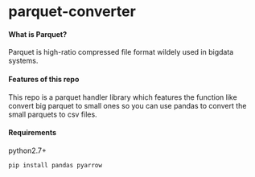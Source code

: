 # parquet-converter
#### What is Parquet?
Parquet is high-ratio compressed file format wildely used in bigdata systems.

#### Features of this repo
This repo is a parquet handler library which features the function like convert big parquet to small ones so you can use pandas to convert the small parquets to csv files.

#### Requirements
python2.7+

`pip install pandas pyarrow`
